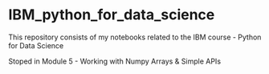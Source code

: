 # IBM_python_for_data_science

This repository consists of my notebooks related to the IBM course - Python for Data Science

Stoped in Module 5 - Working with Numpy Arrays & Simple APIs

